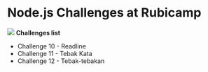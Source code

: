 # Node.js Challenges at Rubicamp
![](https://colorlib.com/wp/wp-content/uploads/sites/2/nodejs-frameworks.png)
**Challenges list**
- Challenge 10 - Readline
- Challenge 11 - Tebak Kata
- Challenge 12 - Tebak-tebakan
